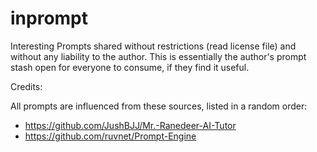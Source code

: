 # inprompt
Interesting Prompts shared without restrictions (read license file) and without any liability to the author. This is essentially the author's prompt stash open for everyone to consume, if they find it useful.

Credits: 

All prompts are influenced from these sources, listed in a random order:
* https://github.com/JushBJJ/Mr.-Ranedeer-AI-Tutor
* https://github.com/ruvnet/Prompt-Engine



